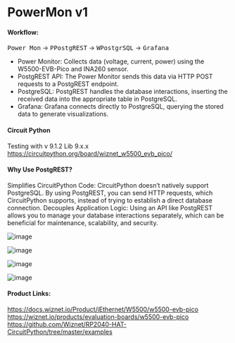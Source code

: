 # PowerMon v1

#### Workflow:
<kbd>Power Mon</kbd> -> <kbd>PPostgREST</kbd> -> <kbd>WPostgrSQL</kbd> -> <kbd>Grafana</kbd>

- Power Monitor: Collects data (voltage, current, power) using the W5500-EVB-Pico and INA260 sensor.
- PostgREST API: The Power Monitor sends this data via HTTP POST requests to a PostgREST endpoint.
- PostgreSQL: PostgREST handles the database interactions, inserting the received data into the appropriate table in PostgreSQL.
- Grafana: Grafana connects directly to PostgreSQL, querying the stored data to generate visualizations.

#### Circuit Python
Testing with v 9.1.2
Lib 9.x.x
https://circuitpython.org/board/wiznet_w5500_evb_pico/

#### Why Use PostgREST?
Simplifies CircuitPython Code: CircuitPython doesn’t natively support PostgreSQL. By using PostgREST, you can send HTTP requests, which CircuitPython supports, instead of trying to establish a direct database connection.
Decouples Application Logic: Using an API like PostgREST allows you to manage your database interactions separately, which can be beneficial for maintenance, scalability, and security.

![image](https://github.com/user-attachments/assets/49db55b6-98e4-4d5e-9223-cae198268a41)

![image](https://github.com/user-attachments/assets/1d418f4b-2c21-498d-a3a9-77d56ef51cfd)

![image](https://github.com/user-attachments/assets/057e570e-4e86-4cdd-adf8-f6acd81baa16)

![image](https://github.com/user-attachments/assets/1290b31a-7428-418c-a1e6-01e867cbc7c5)


#### Product Links:
https://docs.wiznet.io/Product/iEthernet/W5500/w5500-evb-pico
https://wiznet.io/products/evaluation-boards/w5500-evb-pico
https://github.com/Wiznet/RP2040-HAT-CircuitPython/tree/master/examples
